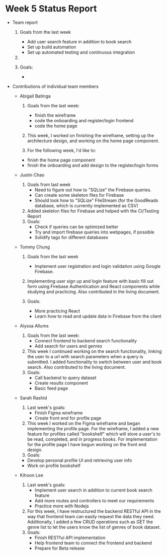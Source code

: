 # Week 5 Status Report

- Team report

  1. Goals from the last week

     - Add user search feature in addition to book search
     - Set up build automation
     - Set up automated testing and continuous integration

  2.

  3. Goals:

     -

- Contributions of individual team members

  - Abigail Batinga

    1. Goals from the last week:

       - finish the wireframe
       - code the onboarding and register/login frontend
       - code the home page

    2. This week, I worked on finishing the wireframe, setting up the architecture design, and working on the home page component.
    3. For the following week, I'd like to:

    - finish the home page component
    - finish the onboarding and add design to the register/login forms

  - Justin Chao
    1. Goals from last week
       - Need to figure out how to "SQLize" the Firebase queries.
       - Can create some skeleton files for Firebase
       - Should look how to "SQLize" FileStream (for the GoodReads database, which is currently implemented as CSV)
    2. Added skeleton files for Firebase and helped with the CI/Testing Report
    3. Goals:
       - Check if queries can be optimized better
       - Try and import firebase queries into webpages, if possible
       - Solidify tags for different databases
       
  - Tommy Chung

    1. Goals from the last week

       - Implement user registration and login validation using Google Firebase.

    2. Implementing user sign up and login feature with basic fill out form using Firebase Authentication and React components while studying and practicing. Also contributed in the living document.
    3. Goals:
       - More practicing React
       - Learn how to read and update data in Firebase from the client

  - Alyssa Allums
    1. Goals from the last week:
        - Connect frontend to backend search functionality
        - Add search for users and genres
    2. This week I continued working on the search functionality, linking the user to a url with search parameters when a query is submitted. I added functionality to switch between user and book search. Also contributed to the living document.
    3. Goals:
       - Call backend to query dataset
       - Create results component
       - Basic feed page
  - Sarah Rashid
    1. Last week's goals:
       - Finish Figma wireframe
       - Create front end for profile page
    2. This week I worked on the Figma wireframe and began implementing the profile page. For the wireframe, I added a new feature for profiles called "bookshelf" which will store a user's to be read, completed, and in progress books. For implementation for the profile page I have begun working on the front end design.
    3. Goals:
    - Develop personal profile UI and retrieving user info
    - Work on profile bookshelf
  - Kihoon Lee
    1. Last week's goals:
       - Implement user search in addition to current book search feature
       - Add more routes and controllers to meet our requirements
       - Practice more with Nodejs
    2. For this week, I have restructured the backend RESTful API in the way that frontend team can easily request the data they need. Additionally, I added a few CRUD operations such as GET the genre list to let the users know the list of genres of book dataset.
    3. Goals:
       - Finish RESTful API implementation
       - Help frontend team to connect the frontend and backend
       - Prepare for Beta release
